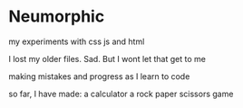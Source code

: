 # Neumorphic
my experiments with css js and html

I lost my older files. Sad. But I wont let that get to me

making mistakes and progress as I learn to code

so far, I have made:
a calculator
a rock paper scissors game
